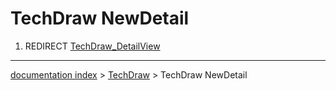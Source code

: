 # TechDraw NewDetail
1.  REDIRECT [TechDraw\_DetailView](TechDraw_DetailView.md)

---
[documentation index](../README.md) > [TechDraw](TechDraw_Workbench.md) > TechDraw NewDetail
